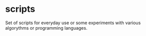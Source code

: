 scripts
=======
Set of scripts for everyday use or some experiments with various algorythms or programming languages.
